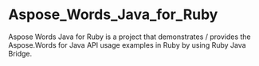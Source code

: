 # Aspose_Words_Java_for_Ruby
Aspose Words Java for Ruby is a project that demonstrates / provides the Aspose.Words for Java API usage examples in Ruby by using Ruby Java Bridge.
